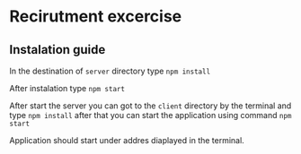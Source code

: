 
# Recirutment excercise

## Instalation guide

In the destination of `server` directory type `npm install`

After instalation type `npm start`

After start the server you can got to the `client` directory by the terminal and type `npm install` after that you can start the application using command `npm start`

Application should start under addres diaplayed in the terminal.
